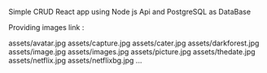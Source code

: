 Simple CRUD React app using Node js Api and PostgreSQL as DataBase

Providing images link : 

assets/avatar.jpg
assets/capture.jpg
assets/cater.jpg
assets/darkforest.jpg
assets/image.jpg
assets/images.jpg
assets/picture.jpg
assets/thedate.jpg
assets/netflix.jpg
assets/netflixbg.jpg
...


